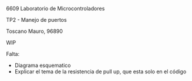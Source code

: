 6609 Laboratorio de Microcontroladores

TP2 - Manejo de puertos

Toscano Mauro, 96890

WIP

Falta:
  - Diagrama esquematico
  - Explicar el tema de la resistencia de pull up, que esta solo en el código
